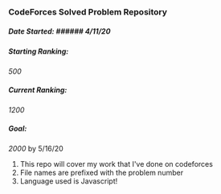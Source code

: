 ### CodeForces Solved Problem Repository


##### Date Started: ###### 4/11/20

##### Starting Ranking:
*500*

##### Current Ranking:
*1200*

##### Goal: 
*2000* by 5/16/20

1. This repo will cover my work that I've done on codeforces
2. File names are prefixed with the problem number
3. Language used is Javascript!
